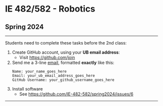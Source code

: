 # IE 482/582 - Robotics
## Spring 2024

---

Students need to complete these tasks before the 2nd class:
1. Create GitHub account, using your **UB email address**:
    - Visit https://github.com/join
2. Send me a 3-line [email](mailto:cmurray3@buffalo.edu?subject=IE%20482/582%20GitHub%20Account), formatted **exactly** like this:
    ```
    Name: your_name_goes_here
    Email: your_ub_email_address_goes_here
    GitHub Username: your_github_username_goes_here
    ``` 
4. Install software
    - See https://github.com/IE-482-582/spring2024/issues/6 
--- 
